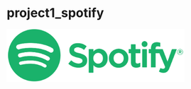 # project1_spotify

<img src="https://github.com/hamdamoha/project1_spotify/blob/main/Readme%20images/Spotify_Logo_CMYK_Green.png" width="400">




